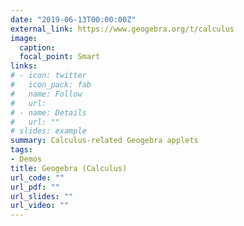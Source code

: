 ```yaml
---
date: "2019-06-13T00:00:00Z"
external_link: https://www.geogebra.org/t/calculus
image:
  caption: 
  focal_point: Smart
links:
# - icon: twitter
#   icon_pack: fab
#   name: Follow
#   url:
# - name: Details
#   url: ""
# slides: example
summary: Calculus-related Geogebra applets
tags:
- Demos
title: Geogebra (Calculus)
url_code: ""
url_pdf: ""
url_slides: ""
url_video: ""
---
```


